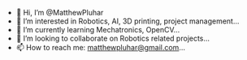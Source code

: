 - 👋 Hi, I’m @MatthewPluhar
- 👀 I’m interested in Robotics, AI, 3D printing, project management...
- 🌱 I’m currently learning Mechatronics, OpenCV...
- 💞️ I’m looking to collaborate on Robotics related projects...
- 📫 How to reach me: matthewpluhar@gmail.com...

<!---
MatthewPluhar/MatthewPluhar is a ✨ special ✨ repository because its `README.md` (this file) appears on your GitHub profile.
You can click the Preview link to take a look at your changes.
--->
